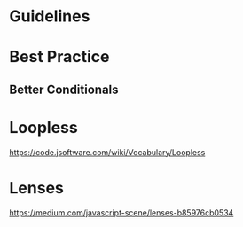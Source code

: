 # Guidelines

# Best Practice

## Better Conditionals

# Loopless
https://code.jsoftware.com/wiki/Vocabulary/Loopless


# Lenses
https://medium.com/javascript-scene/lenses-b85976cb0534
